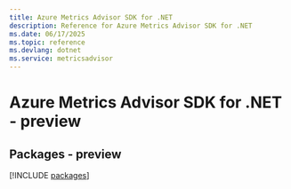 ```yaml
---
title: Azure Metrics Advisor SDK for .NET
description: Reference for Azure Metrics Advisor SDK for .NET
ms.date: 06/17/2025
ms.topic: reference
ms.devlang: dotnet
ms.service: metricsadvisor
---
```

# Azure Metrics Advisor SDK for .NET - preview
## Packages - preview
[!INCLUDE [packages](metrics-advisor-index.md)]